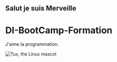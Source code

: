 ## Salut je suis Merveille 

# DI-BootCamp-Formation

J'aime la programmation.

![Tux, the Linux mascot](assets/images/tux.png)

